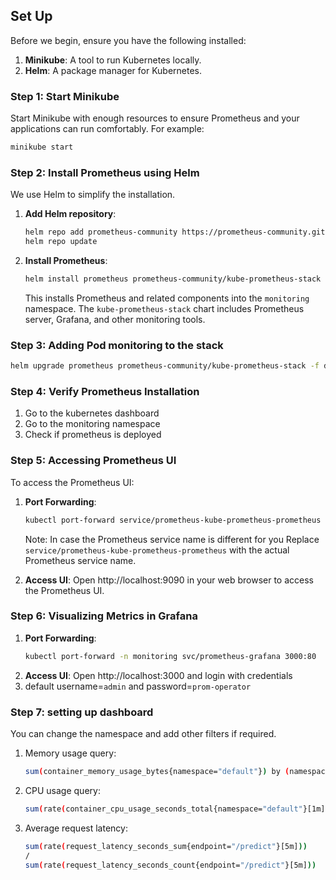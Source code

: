 ## Set Up

Before we begin, ensure you have the following installed:

1. **Minikube**: A tool to run Kubernetes locally.
3. **Helm**: A package manager for Kubernetes.

### Step 1: Start Minikube

Start Minikube with enough resources to ensure Prometheus and your applications can run comfortably. For example:

```bash
minikube start
```

### Step 2: Install Prometheus using Helm

We use Helm to simplify the installation.

1. **Add Helm repository**:
   ```bash
   helm repo add prometheus-community https://prometheus-community.github.io/helm-charts
   helm repo update
   ```

2. **Install Prometheus**:
   ```bash
   helm install prometheus prometheus-community/kube-prometheus-stack --namespace monitoring
   ```
   This installs Prometheus and related components into the `monitoring` namespace. The `kube-prometheus-stack` chart includes Prometheus server, Grafana, and other monitoring tools.

### Step 3: Adding Pod monitoring to the stack
```bash
helm upgrade prometheus prometheus-community/kube-prometheus-stack -f deployments/prometheus.yaml -n monitoring
```

### Step 4: Verify Prometheus Installation

1. Go to the kubernetes dashboard 
2. Go to the monitoring namespace
3. Check if prometheus is deployed

### Step 5: Accessing Prometheus UI

To access the Prometheus UI:

1. **Port Forwarding**:
   ```bash
   kubectl port-forward service/prometheus-kube-prometheus-prometheus 9090:9090 -n monitoring
   ```
   Note: In case the Prometheus service name is different for you Replace `service/prometheus-kube-prometheus-prometheus` with the actual Prometheus service name.

2. **Access UI**: Open http://localhost:9090 in your web browser to access the Prometheus UI.

### Step 6: Visualizing Metrics in Grafana

1. **Port Forwarding**:
   ```bash
   kubectl port-forward -n monitoring svc/prometheus-grafana 3000:80
   ```
2. **Access UI**: Open http://localhost:3000 and login with credentials 
3. default username=`admin` and password=`prom-operator`

### Step 7: setting up dashboard
You can change the namespace and add other filters if required.
1. Memory usage query:<br> 
   ```bash 
   sum(container_memory_usage_bytes{namespace="default"}) by (namespace, pod)
   ```
2. CPU usage query:<br> 
   ```bash 
   sum(rate(container_cpu_usage_seconds_total{namespace="default"}[1m])) by (namespace, pod)
   ```
3. Average request latency:
   ```bash
   sum(rate(request_latency_seconds_sum{endpoint="/predict"}[5m])) 
   / 
   sum(rate(request_latency_seconds_count{endpoint="/predict"}[5m]))
   ``` 